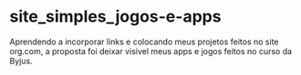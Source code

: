 # site_simples_jogos-e-apps
Aprendendo a incorporar links e colocando meus projetos feitos no site org.com, a proposta foi deixar visivel meus apps e jogos feitos no curso da Byjus.
